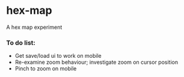 # hex-map
A hex map experiment

### To do list:
- Get save/load ui to work on mobile
- Re-examine zoom behaviour; investigate zoom on cursor position
- Pinch to zoom on mobile